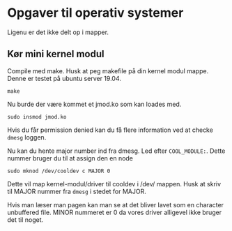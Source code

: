# Opgaver til operativ systemer

Ligenu er det ikke delt op i mapper. 

## Kør mini kernel modul

Compile med make.
Husk at peg makefile på din kernel modul mappe.
Denne er testet på ubuntu server 19.04.

```
make
```

Nu burde der være kommet et jmod.ko som kan loades med.

```
sudo insmod jmod.ko
```

Hvis du får permission denied kan du få flere information ved at checke `dmesg` loggen.

Nu kan du hente major number ind fra dmesg. Led efter `COOL_MODULE:`.
Dette nummer bruger du til at assign den en node

```
sudo mknod /dev/cooldev c MAJOR 0
```

Dette vil map kernel-modul/driver til cooldev i /dev/ mappen.
Husk at skriv til MAJOR nummer fra `dmesg` i stedet for MAJOR.

Hvis man læser man pagen kan man se at det bliver lavet som en character unbuffered file. 
MINOR nummeret er 0 da vores driver alligevel ikke bruger det til noget.
